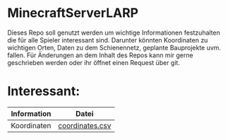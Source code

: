 # MinecraftServerLARP

Dieses Repo soll genutzt werden um wichtige Informationen festzuhalten die für alle Spieler interessant sind.
Darunter könnten Koordinaten zu wichtigen Orten, Daten zu dem Schienennetz, geplante Bauprojekte uvm. fallen.
Für Änderungen an dem Inhalt des Repos kann mir gerne geschrieben werden oder ihr öffnet einen Request über git.

# Interessant:

|Information|Datei|
|---|---|
|Koordinaten|[coordinates.csv](./coordinates.csv)
